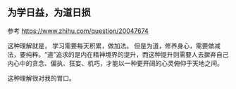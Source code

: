 

## 为学日益，为道日损

参考 <https://www.zhihu.com/question/20047674>

这种理解就是， 学习需要每天积累，做加法。 但是为道，修养身心，需要做减法，要纯粹。“道”追求的是内在精神境界的提升，而这种提升则需要人去摒弃自己内心中的贪念、偏执、狂妄、机巧，才能以一种更开阔的心灵俯仰于天地之间。

这种理解很对我的胃口。
